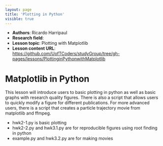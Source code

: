 ```yaml
---
layout: page
title: 'Plotting in Python'
visible: true
---
```


 - **Authors**: Ricardo Harripaul
 - **Research field**: 
 - **Lesson topic**: Plotting with Matplotlib
 - **Lesson content URL**: <https://github.com/UofTCoders/studyGroup/tree/gh-pages/lessons/PlottinginPythonwithMatplotlib>

Matplotlib in Python
====================

This lesson will introduce users to basic plotting in python as well as basic graphs with research quality figures.  There is also a script that allows users to quickly modify a figure for different publications.  For more advanced users, there is a script that creates a particle trajectory movie from matplotlib and ffmpeg.

* hwk2-1.py is basic plotting
* hwk2-2.py and hwk3.1.py are for reproducible figures using root finding in python
* example.py and hwk3.2.py are for making movies
